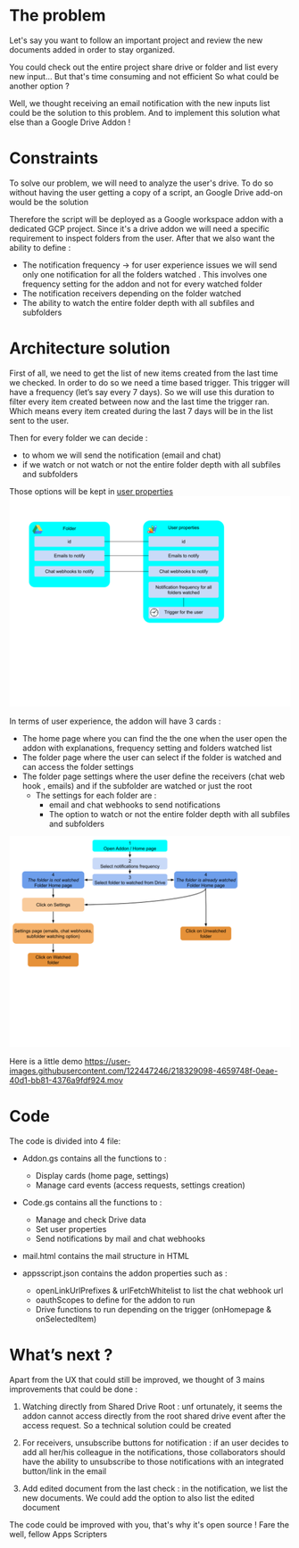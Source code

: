 # The problem
Let's say you want to follow an important project and review the new documents added in order to stay organized.

You could check out the entire project share drive or folder and list every new input... But that's time consuming and not efficient 
So what could be another option ?

Well, we thought receiving an email notification with the new inputs list could be the solution to this problem. And to implement this solution what else than a Google Drive Addon !

# Constraints 
To solve our problem, we will need to analyze the user's drive. To do so without having the user getting a copy of a script, an Google Drive add-on would be the solution

Therefore the script will be deployed as a Google workspace addon with a dedicated GCP project.
Since it's a drive addon we will need a specific requirement to inspect folders from the user.
After that we also want the ability to define : 
 - The notification frequency  ->  for user experience issues we will send only one notification for all the folders watched . This involves one frequency setting for the addon and not for every watched folder 
  - The notification receivers depending on the folder watched 
  - The ability to watch the entire folder depth with all subfiles and subfolders 

# Architecture solution
First of all, we need to get the list of new items created from the last time we checked. In order to do so we need a time based trigger. 
This trigger will have a frequency (let’s say every 7 days). So we will use this duration to filter every item created between now and the last time the trigger ran. 
Which means every item created during the last 7 days will be in the list sent to the user. 

Then for every folder we can decide : 
  - to whom we will send the notification (email and chat)
  - if we watch or not watch or not the entire folder depth with all subfiles and subfolders 

Those options will be kept in [user properties](https://developers.google.com/apps-script/reference/properties)
![architecture](/Images/Architecture.png)

In terms of user experience, the addon will have 3 cards :
  - The home page where you can find the the one when the user open the addon with explanations, frequency setting and folders watched list 
  - The folder page where the user can select if the folder is watched and can access the folder settings
  - The folder page settings where the user define the receivers (chat web hook , emails) and if the subfolder are watched or just the root
    - The settings for each folder are : 
      - email and chat webhooks to send notifications
      - The option to watch or not the entire folder depth with all subfiles and subfolders 

![ux](/Images/UX.png)

Here is a little demo 
https://user-images.githubusercontent.com/122447246/218329098-4659748f-0eae-40d1-bb81-4376a9fdf924.mov
 
# Code
The code is divided into 4 file:
* Addon.gs contains all the functions to :
  - Display cards (home page, settings)
  - Manage card events (access requests, settings creation)

* Code.gs contains all the functions to :
  - Manage and check Drive data 
  - Set user properties
  - Send notifications by mail and chat webhooks

* mail.html contains the mail structure in HTML

* appsscript.json contains the addon properties such as : 
  - openLinkUrlPrefixes & urlFetchWhitelist to list the chat webhook url 
  - oauthScopes to define for the addon to run 
  - Drive functions to run depending on the trigger (onHomepage & onSelectedItem)


# What’s next ? 

Apart from the UX that could still be improved, we thought of 3 mains improvements that could be done : 

  1. Watching directly from Shared Drive Root : unf	ortunately, it seems the addon cannot access directly from the root shared drive event after the access request. So a technical solution could be created

  2. For receivers, unsubscribe buttons for notification : if an user decides to add all her/his colleague in the notifications, those collaborators should have the ability to unsubscribe to those notifications with an integrated button/link in the email

  3. Add edited document from the last check : in the notification, we list the new documents. We could add the option to also list the edited document

The code could be improved with you, that's why it's open source !
Fare the well, fellow Apps Scripters







